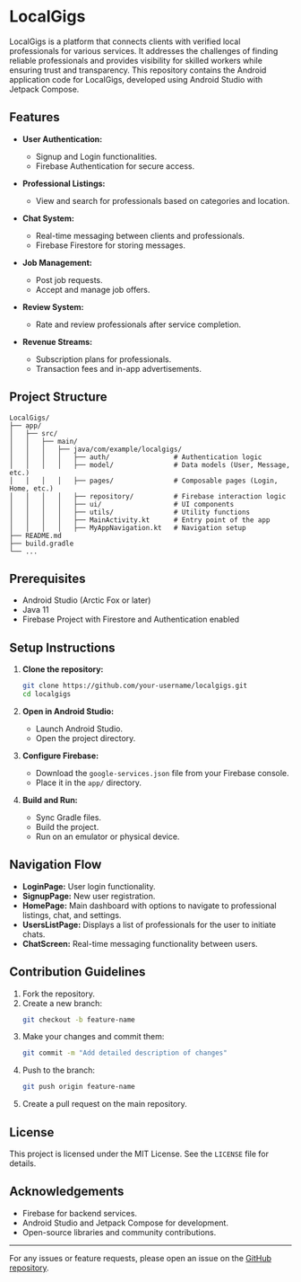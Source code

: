 # LocalGigs

LocalGigs is a platform that connects clients with verified local professionals for various services. It addresses the challenges of finding reliable professionals and provides visibility for skilled workers while ensuring trust and transparency. This repository contains the Android application code for LocalGigs, developed using Android Studio with Jetpack Compose.

## Features

- **User Authentication:**
  - Signup and Login functionalities.
  - Firebase Authentication for secure access.

- **Professional Listings:**
  - View and search for professionals based on categories and location.

- **Chat System:**
  - Real-time messaging between clients and professionals.
  - Firebase Firestore for storing messages.

- **Job Management:**
  - Post job requests.
  - Accept and manage job offers.

- **Review System:**
  - Rate and review professionals after service completion.

- **Revenue Streams:**
  - Subscription plans for professionals.
  - Transaction fees and in-app advertisements.

## Project Structure

```
LocalGigs/
├── app/
│   ├── src/
│   │   ├── main/
│   │   │   ├── java/com/example/localgigs/
│   │   │   │   ├── auth/                # Authentication logic
│   │   │   │   ├── model/               # Data models (User, Message, etc.)
│   │   │   │   ├── pages/               # Composable pages (Login, Home, etc.)
│   │   │   │   ├── repository/          # Firebase interaction logic
│   │   │   │   ├── ui/                  # UI components
│   │   │   │   ├── utils/               # Utility functions
│   │   │   │   ├── MainActivity.kt      # Entry point of the app
│   │   │   │   ├── MyAppNavigation.kt   # Navigation setup
├── README.md
├── build.gradle
└── ...
```

## Prerequisites

- Android Studio (Arctic Fox or later)
- Java 11
- Firebase Project with Firestore and Authentication enabled

## Setup Instructions

1. **Clone the repository:**
   ```bash
   git clone https://github.com/your-username/localgigs.git
   cd localgigs
   ```

2. **Open in Android Studio:**
   - Launch Android Studio.
   - Open the project directory.

3. **Configure Firebase:**
   - Download the `google-services.json` file from your Firebase console.
   - Place it in the `app/` directory.

4. **Build and Run:**
   - Sync Gradle files.
   - Build the project.
   - Run on an emulator or physical device.

## Navigation Flow

- **LoginPage:** User login functionality.
- **SignupPage:** New user registration.
- **HomePage:** Main dashboard with options to navigate to professional listings, chat, and settings.
- **UsersListPage:** Displays a list of professionals for the user to initiate chats.
- **ChatScreen:** Real-time messaging functionality between users.

## Contribution Guidelines

1. Fork the repository.
2. Create a new branch:
   ```bash
   git checkout -b feature-name
   ```
3. Make your changes and commit them:
   ```bash
   git commit -m "Add detailed description of changes"
   ```
4. Push to the branch:
   ```bash
   git push origin feature-name
   ```
5. Create a pull request on the main repository.

## License

This project is licensed under the MIT License. See the `LICENSE` file for details.

## Acknowledgements

- Firebase for backend services.
- Android Studio and Jetpack Compose for development.
- Open-source libraries and community contributions.

---

For any issues or feature requests, please open an issue on the [GitHub repository](https://github.com/your-username/localgigs).
